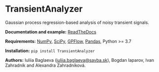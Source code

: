 # TransientAnalyzer

Gaussian process regression-based analysis of noisy transient signals.

**Documentation and example:** [ReadTheDocs](http://transientanalyzer.readthedocs.org>)

**Requirements:** 
[NumPy](http://www.numpy.org/), [SciPy](http://www.scipy.org/), [GPFlow](https://www.gpflow.org/), [Pandas](http://https://pandas.pydata.org/), Python >= 3.7

**Installation:** ``pip install TransientAnalyzer``

**Authors:**  Iuliia Baglaeva (iuliia.baglaeva@savba.sk), Bogdan Iaparov, Ivan Zahradník and Alexandra Zahradníková.
